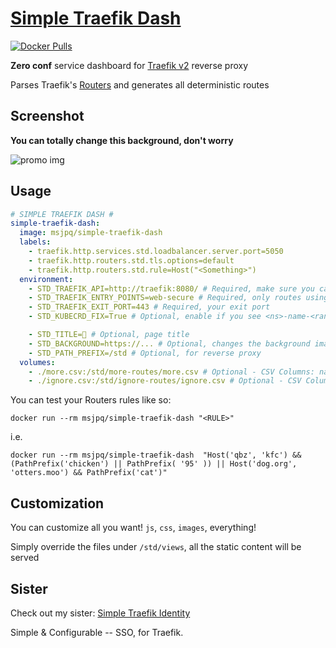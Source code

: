 # [Simple Traefik Dash](https://ms-jpq.github.io/simple-traefik-dash/)

[![Docker Pulls](https://img.shields.io/docker/pulls/msjpq/simple-traefik-dash.svg)](https://hub.docker.com/r/msjpq/simple-traefik-dash/)

**Zero conf** service dashboard for [Traefik v2](https://traefik.io/) reverse proxy


Parses Traefik's [Routers](https://docs.traefik.io/routing/overview/) and generates all deterministic routes

## Screenshot

**You can totally change this background, don't worry**

![promo img](https://raw.githubusercontent.com/ms-jpq/simple-traefik-dash/master/example/screenshot.png)

## Usage

```yml
# SIMPLE TRAEFIK DASH #
simple-traefik-dash:
  image: msjpq/simple-traefik-dash
  labels:
    - traefik.http.services.std.loadbalancer.server.port=5050
    - traefik.http.routers.std.tls.options=default
    - traefik.http.routers.std.rule=Host("<Something>")
  environment:
    - STD_TRAEFIK_API=http://traefik:8080/ # Required, make sure you can actually talk to Traefik
    - STD_TRAEFIK_ENTRY_POINTS=web-secure # Required, only routes using entrypoints will be parsed
    - STD_TRAEFIK_EXIT_PORT=443 # Required, your exit port
    - STD_KUBECRD_FIX=True # Optional, enable if you see <ns>-name-<randomstring> with in Kubernetes

    - STD_TITLE=🐳 # Optional, page title
    - STD_BACKGROUND=https://... # Optional, changes the background image
    - STD_PATH_PREFIX=/std # Optional, for reverse proxy
  volumes:
    - ./more.csv:/std/more-routes/more.csv # Optional - CSV Columns: name, uri
    - ./ignore.csv:/std/ignore-routes/ignore.csv # Optional - CSV Column: name
```

You can test your Routers rules like so:

`docker run --rm msjpq/simple-traefik-dash "<RULE>"`

i.e.

`docker run --rm msjpq/simple-traefik-dash  "Host('qbz', 'kfc') && (PathPrefix('chicken') || PathPrefix( '95' )) || Host('dog.org', 'otters.moo') && PathPrefix('cat')"`

## Customization

You can customize all you want! `js`, `css`, `images`, everything!

Simply override the files under `/std/views`, all the static content will be served

## Sister

Check out my sister: [Simple Traefik Identity](https://ms-jpq.github.io/simple-traefik-identity/)

Simple & Configurable -- SSO, for Traefik.
